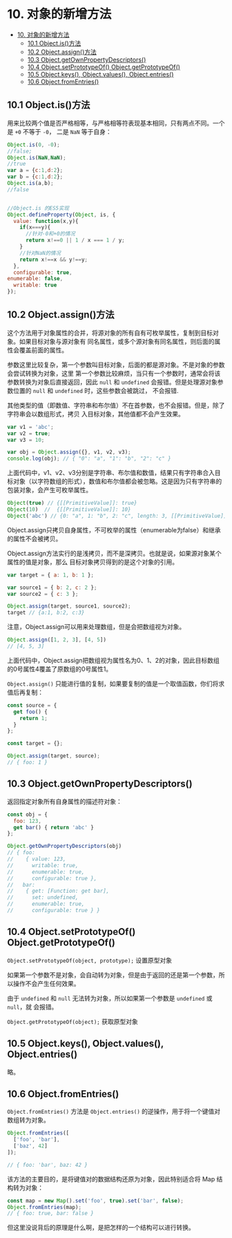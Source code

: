# 10. 对象的新增方法

<!-- TOC -->

- [10. 对象的新增方法](#10-对象的新增方法)
  - [10.1 Object.is()方法](#101-objectis方法)
  - [10.2 Object.assign()方法](#102-objectassign方法)
  - [10.3 Object.getOwnPropertyDescriptors()](#103-objectgetownpropertydescriptors)
  - [10.4 Object.setPrototypeOf()   Object.getPrototypeOf()](#104-objectsetprototypeof---objectgetprototypeof)
  - [10.5 Object.keys(), Object.values(), Object.entries()](#105-objectkeys-objectvalues-objectentries)
  - [10.6 Object.fromEntries()](#106-objectfromentries)

<!-- /TOC -->

## 10.1 Object.is()方法

用来比较两个值是否严格相等，与严格相等符表现基本相同，只有两点不同。一个是 `+0` 不等于 `-0`，
二是 `NaN` 等于自身：   

```javascript
Object.is(0, -0);            
//false;
Object.is(NaN,NaN);
//true
var a = {c:1,d:2};
var b = {c:1,d:2};
Object.is(a,b);
//false


//Object.is 的ES5实现
Object.defineProperty(Object, is, {
  value: function(x,y){
    if(x===y){
      //针对-0和+0的情况
      return x!==0 || 1 / x === 1 / y;
    }
    //针对NaN的情况
    return x!==x && y!==y;
  },
  configurable: true,
enumerable: false,
  writable: true
});
```  

## 10.2 Object.assign()方法

这个方法用于对象属性的合并，将源对象的所有自有可枚举属性，复制到目标对象。如果目标对象与源对象有
同名属性，或多个源对象有同名属性，则后面的属性会覆盖前面的属性。  

参数这里比较复杂，第一个参数叫目标对象，后面的都是源对象。不是对象的参数会尝试转换为对象，这里
第一个参数比较麻烦，当只有一个参数时，通常会将该参数转换为对象后直接返回，因此 `null` 和
`undefined` 会报错。但是处理源对象参数位置的 `null` 和 `undefined` 时，这些参数会被跳过，
不会报错.  

其他类型的值（即数值、字符串和布尔值）不在首参数，也不会报错。但是，除了字符串会以数组形式，拷贝
入目标对象，其他值都不会产生效果。  

```javascript
var v1 = 'abc';
var v2 = true;
var v3 = 10;

var obj = Object.assign({}, v1, v2, v3);
console.log(obj); // { "0": "a", "1": "b", "2": "c" }
```  

上面代码中，v1、v2、v3分别是字符串、布尔值和数值，结果只有字符串合入目标对象（以字符数组的形式），数值和布尔值都会被忽略。这是因为只有字符串的包装对象，会产生可枚举属性。  

```javascript
Object(true) // {[[PrimitiveValue]]: true}
Object(10)  //  {[[PrimitiveValue]]: 10}
Object('abc') // {0: "a", 1: "b", 2: "c", length: 3, [[PrimitiveValue]]: "abc"}
```  

Object.assign只拷贝自身属性，不可枚举的属性（enumerable为false）和继承的属性不会被拷贝。  

Object.assign方法实行的是浅拷贝，而不是深拷贝。也就是说，如果源对象某个属性的值是对象，那么
目标对象拷贝得到的是这个对象的引用。   

```javascript
var target = { a: 1, b: 1 };

var source1 = { b: 2, c: 2 };
var source2 = { c: 3 };

Object.assign(target, source1, source2);
target // {a:1, b:2, c:3}
```  

注意，Object.assign可以用来处理数组，但是会把数组视为对象。  

```javascript
Object.assign([1, 2, 3], [4, 5])
// [4, 5, 3]
```  

上面代码中，Object.assign把数组视为属性名为0、1、2的对象，因此目标数组的0号属性4覆盖了原数组的0号属性1。  

`Object.assign()` 只能进行值的复制，如果要复制的值是一个取值函数，你们将求值后再复制：    

```js
const source = {
  get foo() {
    return 1;
  }
};

const target = {};

Object.assign(target, source);
// { foo: 1 }
```     

## 10.3 Object.getOwnPropertyDescriptors()

返回指定对象所有自身属性的描述符对象：    

```js
const obj = {
  foo: 123,
  get bar() { return 'abc' }
};

Object.getOwnPropertyDescriptors(obj)
// { foo:
//    { value: 123,
//      writable: true,
//      enumerable: true,
//      configurable: true },
//   bar:
//    { get: [Function: get bar],
//      set: undefined,
//      enumerable: true,
//      configurable: true } }
```    

## 10.4 Object.setPrototypeOf()   Object.getPrototypeOf()

`Object.setPrototypeOf(object, prototype);`   设置原型对象  

如果第一个参数不是对象，会自动转为对象，但是由于返回的还是第一个参数，所以操作不会产生任何效果。  

由于 `undefined` 和 `null` 无法转为对象，所以如果第一个参数是 `undefined` 或 `null`，就
会报错。   

`Object.getPrototypeOf(object);`              获取原型对象

## 10.5 Object.keys(), Object.values(), Object.entries()

略。    

## 10.6 Object.fromEntries()

`Object.fromEntries()` 方法是 `Object.entries()` 的逆操作，用于将一个键值对数组转为对象。    

```js
Object.fromEntries([
  ['foo', 'bar'],
  ['baz', 42]
]);

// { foo: 'bar', baz: 42 }
```    

该方法的主要目的，是将键值对的数据结构还原为对象，因此特别适合将 Map 结构转为对象：   

```js
const map = new Map().set('foo', true).set('bar', false);
Object.fromEntries(map);
// { foo: true, bar: false }
```      

但这里没说背后的原理是什么啊，是把怎样的一个结构可以进行转换。   
